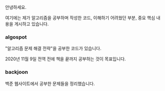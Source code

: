 안녕하세요. 

여기에는 제가 알고리즘을 공부하며 작성한 코드, 이해하기 어려웠던 부분, 중요 핵심 내용을 게시하고 있습니다.

### algospot
"알고리즘 문제 해결 전략"을 공부한 코드가 있습니다. 

2020년 11월 9일 전역 전에 책을 끝까지 공부하는 것이 목표입니다.

### backjoon
백준 웹사이트에서 공부한 문제들을 정리했습니다.

